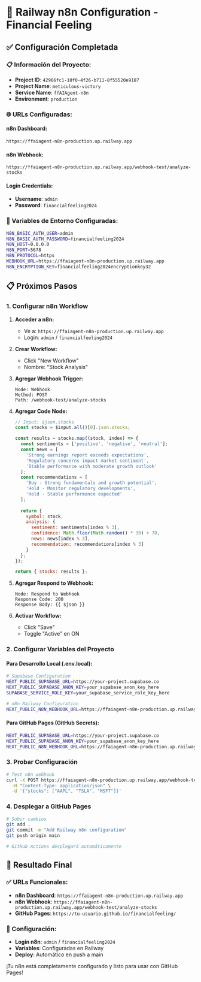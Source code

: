 # 🚀 Railway n8n Configuration - Financial Feeling

## ✅ **Configuración Completada**

### **📋 Información del Proyecto:**
- **Project ID**: `42966fc1-10f0-4f26-b711-8f55520e9187`
- **Project Name**: `meticulous-victory`
- **Service Name**: `ffAIAgent-n8n`
- **Environment**: `production`

### **🌐 URLs Configuradas:**

#### **n8n Dashboard:**
```
https://ffaiagent-n8n-production.up.railway.app
```

#### **n8n Webhook:**
```
https://ffaiagent-n8n-production.up.railway.app/webhook-test/analyze-stocks
```

#### **Login Credentials:**
- **Username**: `admin`
- **Password**: `financialfeeling2024`

### **🔧 Variables de Entorno Configuradas:**

```bash
N8N_BASIC_AUTH_USER=admin
N8N_BASIC_AUTH_PASSWORD=financialfeeling2024
N8N_HOST=0.0.0.0
N8N_PORT=5678
N8N_PROTOCOL=https
WEBHOOK_URL=https://ffaiagent-n8n-production.up.railway.app
N8N_ENCRYPTION_KEY=financialfeeling2024encryptionkey32
```

## 📋 **Próximos Pasos**

### **1. Configurar n8n Workflow**

1. **Acceder a n8n:**
   - Ve a: `https://ffaiagent-n8n-production.up.railway.app`
   - Login: `admin` / `financialfeeling2024`

2. **Crear Workflow:**
   - Click "New Workflow"
   - Nombre: "Stock Analysis"

3. **Agregar Webhook Trigger:**
   ```
   Node: Webhook
   Method: POST
   Path: /webhook-test/analyze-stocks
   ```

4. **Agregar Code Node:**
   ```javascript
   // Input: $json.stocks
   const stocks = $input.all()[0].json.stocks;
   
   const results = stocks.map((stock, index) => {
     const sentiments = ['positive', 'negative', 'neutral'];
     const news = [
       'Strong earnings report exceeds expectations',
       'Regulatory concerns impact market sentiment', 
       'Stable performance with moderate growth outlook'
     ];
     const recommendations = [
       'Buy - Strong fundamentals and growth potential',
       'Hold - Monitor regulatory developments',
       'Hold - Stable performance expected'
     ];
     
     return {
       symbol: stock,
       analysis: {
         sentiment: sentiments[index % 3],
         confidence: Math.floor(Math.random() * 30) + 70,
         news: news[index % 3],
         recommendation: recommendations[index % 3]
       }
     };
   });
   
   return { stocks: results };
   ```

5. **Agregar Respond to Webhook:**
   ```
   Node: Respond to Webhook
   Response Code: 200
   Response Body: {{ $json }}
   ```

6. **Activar Workflow:**
   - Click "Save"
   - Toggle "Active" en ON

### **2. Configurar Variables del Proyecto**

#### **Para Desarrollo Local (.env.local):**
```bash
# Supabase Configuration
NEXT_PUBLIC_SUPABASE_URL=https://your-project.supabase.co
NEXT_PUBLIC_SUPABASE_ANON_KEY=your_supabase_anon_key_here
SUPABASE_SERVICE_ROLE_KEY=your_supabase_service_role_key_here

# n8n Railway Configuration
NEXT_PUBLIC_N8N_WEBHOOK_URL=https://ffaiagent-n8n-production.up.railway.app/webhook-test/analyze-stocks
```

#### **Para GitHub Pages (GitHub Secrets):**
```bash
NEXT_PUBLIC_SUPABASE_URL=https://your-project.supabase.co
NEXT_PUBLIC_SUPABASE_ANON_KEY=your_supabase_anon_key_here
NEXT_PUBLIC_N8N_WEBHOOK_URL=https://ffaiagent-n8n-production.up.railway.app/webhook-test/analyze-stocks
```

### **3. Probar Configuración**

```bash
# Test n8n webhook
curl -X POST https://ffaiagent-n8n-production.up.railway.app/webhook-test/analyze-stocks \
  -H "Content-Type: application/json" \
  -d '{"stocks": ["AAPL", "TSLA", "MSFT"]}'
```

### **4. Desplegar a GitHub Pages**

```bash
# Subir cambios
git add .
git commit -m "Add Railway n8n configuration"
git push origin main

# GitHub Actions desplegará automáticamente
```

## 🎯 **Resultado Final**

### **✅ URLs Funcionales:**
- **n8n Dashboard**: `https://ffaiagent-n8n-production.up.railway.app`
- **n8n Webhook**: `https://ffaiagent-n8n-production.up.railway.app/webhook-test/analyze-stocks`
- **GitHub Pages**: `https://tu-usuario.github.io/financialfeeling/`

### **🔧 Configuración:**
- **Login n8n**: `admin` / `financialfeeling2024`
- **Variables**: Configuradas en Railway
- **Deploy**: Automático en push a main

¡Tu n8n está completamente configurado y listo para usar con GitHub Pages! 